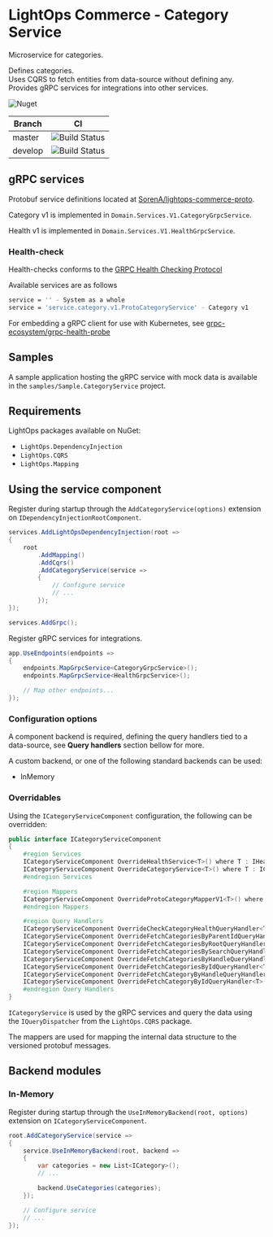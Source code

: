 # LightOps Commerce - Category Service

Microservice for categories.

Defines categories.  
Uses CQRS to fetch entities from data-source without defining any.  
Provides gRPC services for integrations into other services.

![Nuget](https://img.shields.io/nuget/v/LightOps.Commerce.Services.Category)

| Branch | CI |
| --- | --- |
| master | ![Build Status](https://dev.azure.com/sorendev/LightOps%20Commerce/_apis/build/status/LightOps.Commerce.Services.Category?branchName=master) |
| develop | ![Build Status](https://dev.azure.com/sorendev/LightOps%20Commerce/_apis/build/status/LightOps.Commerce.Services.Category?branchName=develop) |

## gRPC services

Protobuf service definitions located at [SorenA/lightops-commerce-proto](https://github.com/SorenA/lightops-commerce-proto).

Category v1 is implemented in `Domain.Services.V1.CategoryGrpcService`.

Health v1 is implemented in `Domain.Services.V1.HealthGrpcService`.

### Health-check

Health-checks conforms to the [GRPC Health Checking Protocol](https://github.com/grpc/grpc/blob/master/doc/health-checking.md)

Available services are as follows

```bash
service = '' - System as a whole
service = 'service.category.v1.ProtoCategoryService' - Category v1
```

For embedding a gRPC client for use with Kubernetes, see [grpc-ecosystem/grpc-health-probe](https://github.com/grpc-ecosystem/grpc-health-probe)

## Samples

A sample application hosting the gRPC service with mock data is available in the `samples/Sample.CategoryService` project.

## Requirements

LightOps packages available on NuGet:

- `LightOps.DependencyInjection`
- `LightOps.CQRS`
- `LightOps.Mapping`

## Using the service component

Register during startup through the `AddCategoryService(options)` extension on `IDependencyInjectionRootComponent`.

```csharp
services.AddLightOpsDependencyInjection(root =>
{
    root
        .AddMapping()
        .AddCqrs()
        .AddCategoryService(service =>
        {
            // Configure service
            // ...
        });
});

services.AddGrpc();
```

Register gRPC services for integrations.

```csharp
app.UseEndpoints(endpoints =>
{
    endpoints.MapGrpcService<CategoryGrpcService>();
    endpoints.MapGrpcService<HealthGrpcService>();

    // Map other endpoints...
});
```

### Configuration options

A component backend is required, defining the query handlers tied to a data-source, see **Query handlers** section bellow for more.

A custom backend, or one of the following standard backends can be used:

- InMemory

### Overridables

Using the `ICategoryServiceComponent` configuration, the following can be overridden:

```csharp
public interface ICategoryServiceComponent
{
    #region Services
    ICategoryServiceComponent OverrideHealthService<T>() where T : IHealthService;
    ICategoryServiceComponent OverrideCategoryService<T>() where T : ICategoryService;
    #endregion Services

    #region Mappers
    ICategoryServiceComponent OverrideProtoCategoryMapperV1<T>() where T : IMapper<ICategory, Proto.Services.Category.V1.ProtoCategory>;
    #endregion Mappers

    #region Query Handlers
    ICategoryServiceComponent OverrideCheckCategoryHealthQueryHandler<T>() where T : ICheckCategoryHealthQueryHandler;
    ICategoryServiceComponent OverrideFetchCategoriesByParentIdQueryHandler<T>() where T : IFetchCategoriesByParentIdQueryHandler;
    ICategoryServiceComponent OverrideFetchCategoriesByRootQueryHandler<T>() where T : IFetchCategoriesByRootQueryHandler;
    ICategoryServiceComponent OverrideFetchCategoriesBySearchQueryHandler<T>() where T : IFetchCategoriesBySearchQueryHandler;
    ICategoryServiceComponent OverrideFetchCategoriesByHandleQueryHandler<T>() where T : IFetchCategoriesByHandleQueryHandler;
    ICategoryServiceComponent OverrideFetchCategoriesByIdQueryHandler<T>() where T : IFetchCategoriesByIdQueryHandler;
    ICategoryServiceComponent OverrideFetchCategoryByHandleQueryHandler<T>() where T : IFetchCategoryByHandleQueryHandler;
    ICategoryServiceComponent OverrideFetchCategoryByIdQueryHandler<T>() where T : IFetchCategoryByIdQueryHandler;
    #endregion Query Handlers
}
```

`ICategoryService` is used by the gRPC services and query the data using the `IQueryDispatcher` from the `LightOps.CQRS` package.

The mappers are used for mapping the internal data structure to the versioned protobuf messages.

## Backend modules

### In-Memory

Register during startup through the `UseInMemoryBackend(root, options)` extension on `ICategoryServiceComponent`.

```csharp
root.AddCategoryService(service =>
{
    service.UseInMemoryBackend(root, backend =>
    {
        var categories = new List<ICategory>();
        // ...

        backend.UseCategories(categories);
    });

    // Configure service
    // ...
});
```
